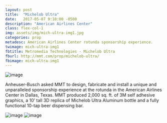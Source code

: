 ```yaml
---
layout: post
title:  "Michelob Ultra"
date:   2017-05-07 9:10:00 -0500
description: "American Airlines Center"
class: flex-col-1
img: assets/img/mich-ultra-img1.jpg
categories: prop
metadesc: American Airlines Center rotunda sponsorship experience.
twimage: mich-ultra-img1
fbtitle: Metromedia Technologies - Michelob Ultra
fburl: http://mmt.com/prop/michelob-ultra/
fbimage: mich-ultra-img1
---
```

![image](../../assets/img/mich-ultra-hero.jpg "Michelob Ultra hero")

<span>A</span>nheuser-Busch asked MMT to design, fabricate and install a unique and unparalleled sponsorship experience at the rotunda in the American Airlines Center in Dallas, Texas. MMT produced 2,000 sq. ft. of 3M self adhesive graphics, a 10’ tall 3D replica of Michelob Ultra Aluminum bottle and a fully functional 10-tap beer dispensing bar.

![image](../../assets/img/mich-ultra-img2.jpg "Michelob Ultra")
![image](../../assets/img/mich-ultra-img3.jpg "Michelob Ultra")
